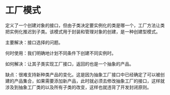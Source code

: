 # 工厂模式
定义了一个创建对象的接口，但由子类决定要实例化的类是哪一个，工厂方法让类把实例化推迟到子类。该模式用于封装和管理对象的创建，是一种创建型模式。  

主要解决：接口选择的问题。  

何时使用：我们明确地计划不同条件下创建不同实例时。  

如何解决：让其子类实现工厂接口，返回的也是一个抽象的产品。  

缺点：很难支持新种类产品的变化。这是因为抽象工厂接口中已经确定了可以被创建的产品集合，如果需要添加新产品，此时就必须去修改抽象工厂的接口，这样就涉及到抽象工厂类的以及所有子类的改变，这样也就违背了开发封闭原则。